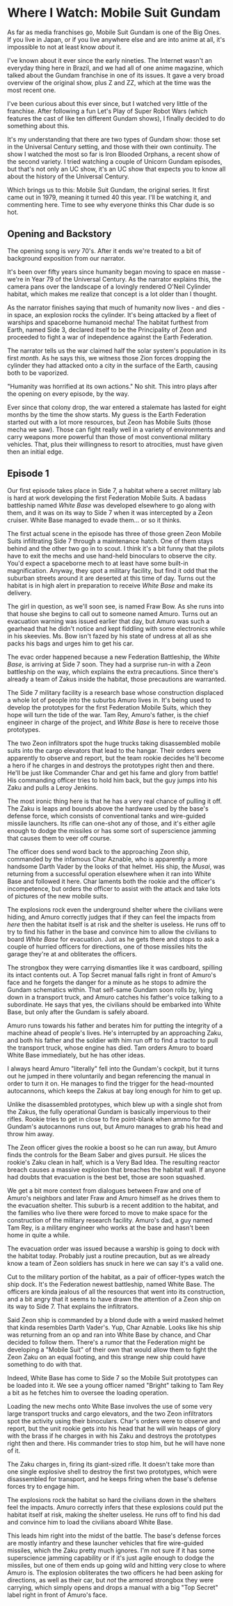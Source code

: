 # Where I Watch: Mobile Suit Gundam

As far as media franchises go, Mobile Suit Gundam is one of the Big Ones. If you
live in Japan, or if you live anywhere else and are into anime at all, it's
impossible to not at least know _about_ it.

I've known about it ever since the early nineties. The Internet wasn't an
everyday thing here in Brazil, and we had all of one anime magazine, which
talked about the Gundam franchise in one of its issues. It gave a very broad
overview of the original show, plus Z and ZZ, which at the time was the most
recent one.

I've been curious about this ever since, but I watched very little of the
franchise. After following a fun Let's Play of Super Robot Wars (which features
the cast of like ten different Gundam shows), I finally decided to do something
about this.

It's my understanding that there are two types of Gundam show: those set in the
Universal Century setting, and those with their own continuity. The show I
watched the most so far is Iron Blooded Orphans, a recent show of the second
variety. I tried watching a couple of Unicorn Gundam episodes, but that's not
only an UC show, it's an UC show that expects you to know all about the history
of the Universal Century.

Which brings us to this: Mobile Suit Gundam, the original series. It first came
out in 1979, meaning it turned 40 this year. I'll be watching it, and commenting
here. Time to see why everyone thinks this Char dude is so hot.

## Opening and Backstory

The opening song is _very_ 70's. After it ends we're treated to a bit of
background exposition from our narrator.

It's been over fifty years since humanity began moving to space en masse - we're
in Year 79 of the Universal Century. As the narrator explains this, the camera
pans over the landscape of a lovingly rendered O'Neil Cylinder habitat, which
makes me realize that concept is a lot older than I thought.

As the narrator finishes saying that much of humanity now lives - and dies - in
space, an explosion rocks the cylinder. It's being attacked by a fleet of
warships and spaceborne humanoid mecha! The habitat furthest from Earth, named
Side 3, declared itself to be the Principality of Zeon and proceeded to fight a
war of independence against the Earth Federation.

The narrator tells us the war claimed half the solar system's population in its
first _month_. As he says this, we witness those Zion forces dropping the
cylinder they had attacked onto a city in the surface of the Earth, causing both
to be vaporized.

"Humanity was horrified at its own actions." No shit. This intro plays after the
opening on every episode, by the way.

Ever since that colony drop, the war entered a stalemate has lasted for eight
months by the time the show starts. My guess is the Earth Federation started out
with a lot more resources, but Zeon has Mobile Suits (those mecha we saw). Those
can fight really well in a variety of environments and carry weapons more
powerful than those of most conventional military vehicles. That, plus their
willingness to resort to atrocities, must have given then an initial edge.

## Episode 1

Our first episode takes place in Side 7, a habitat where a secret military lab
is hard at work developing the first Federation Mobile Suits. A badass
battleship named _White Base_ was developed elsewhere to go along with them, and
it was on its way to Side 7 when it was intercepted by a Zeon cruiser. White
Base managed to evade them... or so it thinks.

The first actual scene in the episode has three of those green Zeon Mobile Suits
infiltrating Side 7 through a maintenance hatch. One of them stays behind and
the other two go in to scout. I think it's a bit funny that the pilots have to
exit the mechs and use hand-held binoculars to observe the city. You'd expect a
spaceborne mech to at least have some built-in magnification. Anyway, they spot
a military facility, but find it odd that the suburban streets around it are
deserted at this time of day. Turns out the habitat is in high alert in
preparation to receive _White Base_ and make its delivery.



The girl in question, as we'll soon see, is named Fraw Bow. As she runs into
that house she begins to call out to someone named Amuro. Turns out an
evacuation warning was issued earlier that day, but Amuro was such a gearhead
that he didn't notice and kept fiddling with some electronics while in his
skeevies. Ms. Bow isn't fazed by his state of undress at all as she packs his
bags and urges him to get his car.

The evac order happened because a new Federation Battleship, the _White Base_,
is arriving at Side 7 soon. They had a surprise run-in with a Zeon battleship on
the way, which explains the extra precautions. Since there's already a team of
Zakus inside the habitat, those precautions are warranted.

The Side 7 military facility is a research base whose construction displaced a
whole lot of people into the suburbs Amuro lives in. It's being used to develop
the prototypes for the first Federation Mobile Suits, which they hope will turn
the tide of the war. Tam Rey, Amuro's father, is the chief engineer in charge of
the project, and _White Base_ is here to receive those prototypes.

The two Zeon infiltrators spot the huge trucks taking disassembled mobile suits
into the cargo elevators that lead to the hangar. Their orders were apparently
to observe and report, but the team rookie decides he'll become a hero if he
charges in and destroys the prototypes right then and there. He'll be just like
Commander Char and get his fame and glory from battle! His commanding officer
tries to hold him back, but the guy jumps into his Zaku and pulls a Leroy
Jenkins.

The most ironic thing here is that he has a very real chance of pulling it
off. The Zaku is leaps and bounds above the hardware used by the base's defense
force, which consists of conventional tanks and wire-guided missile
launchers. Its rifle can one-shot any of those, and it's either agile enough to
dodge the missiles or has some sort of superscience jamming that causes them to
veer off course.

The officer does send word back to the approaching Zeon ship, commanded by the
infamous Char Aznable, who is apparently a more handsome Darth Vader by the
looks of that helmet. His ship, the _Musai_, was returning from a successful
operation elsewhere when it ran into White Base and followed it here. Char
laments both the rookie and the officer's incompetence, but orders the officer
to assist with the attack and take lots of pictures of the new mobile suits.

The explosions rock even the underground shelter where the civilians were
hiding, and Amuro correctly judges that if they can feel the impacts from _here_
then the habitat itself is at risk and the shelter is useless. He runs off to
try to find his father in the base and convince him to allow the civilians to
board _White Base_ for evacuation. Just as he gets there and stops to ask a
couple of hurried officers for directions, one of those missiles hits the garage
they're at and obliterates the officers.

The strongbox they were carrying dismantles like it was cardboard, spilling its
intact contents out. A Top Secret manual falls right in front of Amuro's face
and he forgets the danger for a minute as he stops to admire the Gundam
schematics within. That self-same Gundam soon rolls by, lying down in a
transport truck, and Amuro catches his father's voice talking to a
subordinate. He says that yes, the civilians should be embarked into White Base,
but only after the Gundam is safely aboard.

Amuro runs towards his father and berates him for putting the integrity of a
machine ahead of people's lives. He's interrupted by an approaching Zaku, and
both his father and the soldier with him run off to find a tractor to pull the
transport truck, whose engine has died. Tam orders Amuro to board White Base
immediately, but he has other ideas.

I always heard Amuro "literally" fell into the Gundam's cockpit, but it turns
out he jumped in there voluntarily and began referencing the manual in order to
turn it on. He manages to find the trigger for the head-mounted autocannons,
which keeps the Zakus at bay long enough for him to get up.

Unlike the disassembled prototypes, which blew up with a single shot from the
Zakus, the fully operational Gundam is basically impervious to their
rifles. Rookie tries to get in close to fire point-blank when ammo for the
Gundam's autocannons runs out, but Amuro manages to grab his head and throw him
away.

The Zeon officer gives the rookie a boost so he can run away, but Amuro finds
the controls for the Beam Saber and gives pursuit. He slices the rookie's Zaku
clean in half, which is a Very Bad Idea. The resulting reactor breach causes a
massive explosion that breaches the habitat wall. If anyone had doubts that
evacuation is the best bet, those are soon squashed.














We get a bit more context from dialogues between Fraw and one of Amuro's
neighbors and later Fraw and Amuro himself as he drives them to the evacuation
shelter. This suburb is a recent addition to the habitat, and the families who
live there were forced to move to make space for the construction of the
military research facility. Amuro's dad, a guy named Tam Rey, is a military
engineer who works at the base and hasn't been home in quite a while.

The evacuation order was issued because a warship is going to dock with the
habitat today. Probably just a routine precaution, but as we already know a team
of Zeon soldiers has snuck in here we can say it's a valid one.

Cut to the military portion of the habitat, as a pair of officer-types watch the
ship dock. It's the Federation newest battleship, named White Base. The officers
are kinda jealous of all the resources that went into its construction, and a
bit angry that it seems to have drawn the attention of a Zeon ship on its way to
Side 7. That explains the infiltrators.

Said Zeon ship is commanded by a blond dude with a weird masked helmet that
kinda resembles Darth Vader's. Yup, Char Aznable. Looks like his ship was
returning from an op and ran into White Base by chance, and Char decided to
follow them. There's a rumor that the Federation might be developing a "Mobile
Suit" of their own that would allow them to fight the Zeon Zaku on an equal
footing, and this strange new ship could have something to do with that.

Indeed, White Base has come to Side 7 so the Mobile Suit prototypes can be
loaded into it. We see a young officer named "Bright" talking to Tam Rey a bit
as he fetches him to oversee the loading operation.

Loading the new mechs onto White Base involves the use of some very large
transport trucks and cargo elevators, and the two Zeon infiltrators spot the
activity using their binoculars. Char's orders were to observe and report, but
the unit rookie gets into his head that he will win heaps of glory with the
brass if he charges in with his Zaku and destroys the prototypes right then and
there. His commander tries to stop him, but he will have none of it.

The Zaku charges in, firing its giant-sized rifle. It doesn't take more than one
single explosive shell to destroy the first two prototypes, which were
disassembled for transport, and he keeps firing when the base's defense forces
try to engage him.

The explosions rock the habitat so hard the civilians down in the shelters feel
the impacts. Amuro correctly infers that these explosions could put the habitat
itself at risk, making the shelter useless. He runs off to find his dad and
convince him to load the civilians aboard White Base.

This leads him right into the midst of the battle. The base's defense forces are
mostly infantry and these launcher vehicles that fire wire-guided missiles,
which the Zaku pretty much ignores. I'm not sure if it has some superscience
jamming capability or if it's just agile enough to dodge the missiles, but one
of them ends up going wild and hitting very close to where Amuro is. The
explosion obliterates the two officers he had been asking for directions, as
well as their car, but _not_ the armored strongbox they were carrying, which
simply opens and drops a manual with a big "Top Secret" label right in front of
Amuro's face.
